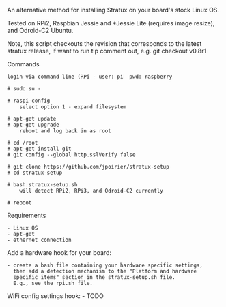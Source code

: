 An alternative method for installing Stratux on your board's stock Linux OS.

Tested on RPi2, Raspbian Jessie and *Jessie Lite (requires image resize),
and Odroid-C2 Ubuntu.

Note, this script checkouts the revision that corresponds to the latest
stratux release, if want to run tip comment out, e.g. git checkout v0.8r1

Commands

    login via command line (RPi - user: pi  pwd: raspberry

    # sudo su -
    
    # raspi-config
        select option 1 - expand filesystem

    # apt-get update
    # apt-get upgrade
        reboot and log back in as root

    # cd /root
    # apt-get install git
    # git config --global http.sslVerify false

    # git clone https://github.com/jpoirier/stratux-setup
    # cd stratux-setup

    # bash stratux-setup.sh
        will detect RPi2, RPi3, and Odroid-C2 currently
        
    # reboot

Requirements

    - Linux OS
    - apt-get 
    - ethernet connection

Add a hardware hook for your board:

    - create a bash file containing your hardware specific settings,
      then add a detection mechanism to the "Platform and hardware
      specific items" section in the stratux-setup.sh file.
      E.g., see the rpi.sh file.
      
WiFi config settings hook:
    - TODO
